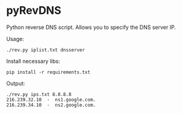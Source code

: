 # pyRevDNS
Python reverse DNS script. Allows you to specify the DNS server IP. 

Usage:

`./rev.py iplist.txt dnsserver`

Install necessary libs: 

`pip install -r requirements.txt`

Output:

```
./rev.py ips.txt 8.8.8.8
216.239.32.10  -  ns1.google.com.
216.239.34.10  -  ns2.google.com.
```
